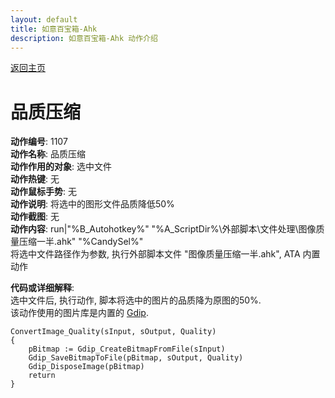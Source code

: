 ```yaml
---
layout: default
title: 如意百宝箱-Ahk
description: 如意百宝箱-Ahk 动作介绍
---
```

<link rel="stylesheet" href="../actions/css/atom-one-light.min.css">
<script src="../actions/js/highlight.min.js"></script>
<script>hljs.highlightAll();</script>

[返回主页](../index.md)

# [](#header-2) 品质压缩

**动作编号**: 1107  
**动作名称**: 品质压缩  
**动作作用的对象**: 选中文件  
**动作热键**: 无  
**动作鼠标手势**: 无  
**动作说明**: 将选中的图形文件品质降低50%  
**动作截图**: 无  
**动作内容**: run|"%B_Autohotkey%" "%A_ScriptDir%\外部脚本\文件处理\图像质量压缩一半.ahk" "%CandySel%"  
将选中文件路径作为参数, 执行外部脚本文件 "图像质量压缩一半.ahk", ATA 内置动作  

**代码或详细解释**:  
选中文件后, 执行动作, 脚本将选中的图片的品质降为原图的50%.  
该动作使用的图片库是内置的 [Gdip](https://github.com/marius-sucan/AHK-GDIp-Library-Compilation).

```Autohotkey
ConvertImage_Quality(sInput, sOutput, Quality)
{
	pBitmap := Gdip_CreateBitmapFromFile(sInput)
	Gdip_SaveBitmapToFile(pBitmap, sOutput, Quality)
	Gdip_DisposeImage(pBitmap)
	return
}
```